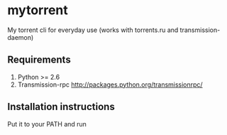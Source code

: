 mytorrent
=========
My torrent cli for everyday use (works with torrents.ru and transmission-daemon)

Requirements
------------
 1. Python >= 2.6
 2. Transmission-rpc http://packages.python.org/transmissionrpc/

Installation instructions
-------------------------
Put it to your PATH and run

